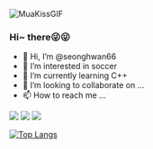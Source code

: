 

![MuaKissGIF](https://github.com/seonghwan66/seonghwan66/assets/126736687/b54c3c20-5b5d-42b5-9b2a-0b600238bedd)


### Hi~ there😜😜


- 👋 Hi, I’m @seonghwan66
- 👀 I’m interested in soccer
- 🌱 I’m currently learning C++
- 💞️ I’m looking to collaborate on ...
- 📫 How to reach me ...

<!---
seonghwan66/seonghwan66 is a ✨ special ✨ repository because its `README.md` (this file) appears on your GitHub profile.
You can click the Preview link to take a look at your changes.
--->


 <img src="https://img.shields.io/badge/Seonghwan-7A1FA2?style=flat&logo=Aiqfome&logoColor=white"/> <img src="https://img.shields.io/badge/DongA Univ.-FF9900?style=flat&logo=American Express&logoColor=white"/> <img src="https://img.shields.io/badge/Liverpool-EC1C24?style=flat&logo=Awsome Lists&logoColor=white"/>

[![Top Langs](https://github-readme-stats.vercel.app/api/top-langs/?username=seonghwan66&layout=compact)](https://github.com/seonghwan66/github-readme-stats)
